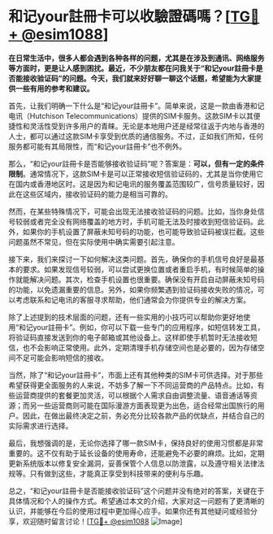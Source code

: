 # 和记your註冊卡可以收驗證碼嗎？[[TG💪+ @esim1088](https://t.me/s/esim1088)]

**在日常生活中，很多人都会遇到各种各样的问题，尤其是在涉及到通讯、网络服务等方面时，更是让人感到困扰。最近，不少朋友都在问我关于“和记your註冊卡是否能接收验证码”的问题。今天，我们就来好好聊一聊这个话题，希望能为大家提供一些有用的参考和建议。**

首先，让我们明确一下什么是“和记your註冊卡”。简单来说，这是一款由香港和记电讯（Hutchison Telecommunications）提供的SIM卡服务。这款SIM卡以其便捷性和灵活性受到许多用户的青睐。无论是本地用户还是经常往返于内地与香港的人士，都可以通过这款SIM卡享受到优质的通信服务。不过，正如我们所知，任何服务都可能有其局限性，而“和记your註冊卡”也不例外。

那么，“和记your註冊卡是否能够接收验证码”呢？答案是：**可以，但有一定的条件限制**。通常情况下，这款SIM卡是可以正常接收短信验证码的，尤其是当你使用它在国内或香港地区时。这是因为和记电讯的服务覆盖范围较广，信号质量较好，因此在这些区域内，接收验证码的能力是相当可靠的。

然而，在某些特殊情况下，可能会出现无法接收验证码的问题。比如，当你身处信号较弱或者完全没有网络覆盖的地方时，手机可能无法及时接收到短信验证码。此外，如果你的手机设置了屏蔽未知号码的功能，也可能导致验证码被误拦截。这些问题虽然不常见，但在实际使用中确实需要引起注意。

接下来，我们来探讨一下如何解决这类问题。首先，确保你的手机信号良好是最基本的要求。如果发现信号较弱，可以尝试更换位置或者重启手机，有时候简单的操作就能解决问题。其次，检查手机设置也很重要。确保没有开启自动屏蔽未知号码的功能，以免遗漏重要的信息。另外，如果你频繁遇到验证码接收失败的情况，可以考虑联系和记电讯的客服寻求帮助，他们通常会为你提供专业的解决方案。

除了上述提到的技术层面的问题，还有一些实用的小技巧可以帮助你更好地使用“和记your註冊卡”。例如，你可以下载一些专门的应用程序，如短信转发工具，将验证码直接发送到你的电子邮箱或其他设备上。这样即使手机暂时无法接收短信，也不会影响正常使用。此外，定期清理手机存储空间也是必要的，因为存储空间不足可能会影响短信的接收。

当然，除了“和记your註冊卡”，市面上还有其他种类的SIM卡可供选择。对于那些希望获得更全面服务的人来说，不妨多了解一下不同运营商的产品特点。比如，有些运营商提供的套餐更加灵活，可以根据个人需求自由调整流量、语音通话等资源；而另一些运营商则可能在国际漫游方面表现更为出色，适合经常出国旅行的用户。因此，在做出最终决定之前，务必充分比较各款产品的优缺点，并结合自己的实际需求进行选择。

最后，我想强调的是，无论你选择了哪一款SIM卡，保持良好的使用习惯都是非常重要的。这不仅有助于延长设备的使用寿命，还能避免不必要的麻烦。比如，定期更新系统版本以修复安全漏洞，妥善保管个人信息以防泄露，以及遵守相关法律法规等。只有做到这些，才能真正享受到科技带来的便利与乐趣。

总之，“和记your註冊卡是否能接收验证码”这个问题并没有绝对的答案，关键在于具体情况和个人的操作方式。希望通过本文的介绍，大家对这一问题有了更清晰的认识，并能够在今后的使用过程中更加得心应手。如果你还有其他疑问或经验分享，欢迎随时留言讨论！[[TG💪+ @esim1088](https://t.me/s/esim1088) ![Image](https://i.postimg.cc/4NQfJmqS/Snipaste-2025-05-13-00-14-12.png)]